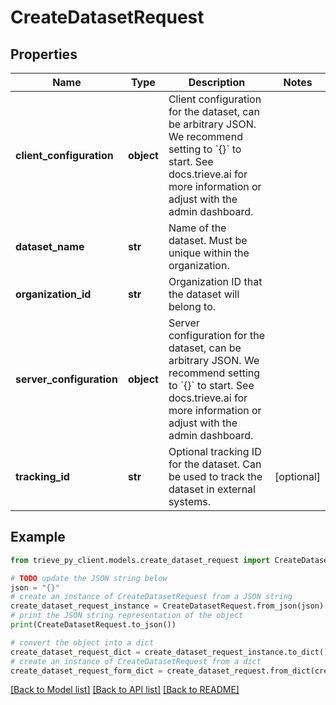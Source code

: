 # CreateDatasetRequest


## Properties

Name | Type | Description | Notes
------------ | ------------- | ------------- | -------------
**client_configuration** | **object** | Client configuration for the dataset, can be arbitrary JSON. We recommend setting to &#x60;{}&#x60; to start. See docs.trieve.ai for more information or adjust with the admin dashboard. | 
**dataset_name** | **str** | Name of the dataset. Must be unique within the organization. | 
**organization_id** | **str** | Organization ID that the dataset will belong to. | 
**server_configuration** | **object** | Server configuration for the dataset, can be arbitrary JSON. We recommend setting to &#x60;{}&#x60; to start. See docs.trieve.ai for more information or adjust with the admin dashboard. | 
**tracking_id** | **str** | Optional tracking ID for the dataset. Can be used to track the dataset in external systems. | [optional] 

## Example

```python
from trieve_py_client.models.create_dataset_request import CreateDatasetRequest

# TODO update the JSON string below
json = "{}"
# create an instance of CreateDatasetRequest from a JSON string
create_dataset_request_instance = CreateDatasetRequest.from_json(json)
# print the JSON string representation of the object
print(CreateDatasetRequest.to_json())

# convert the object into a dict
create_dataset_request_dict = create_dataset_request_instance.to_dict()
# create an instance of CreateDatasetRequest from a dict
create_dataset_request_form_dict = create_dataset_request.from_dict(create_dataset_request_dict)
```
[[Back to Model list]](../README.md#documentation-for-models) [[Back to API list]](../README.md#documentation-for-api-endpoints) [[Back to README]](../README.md)



